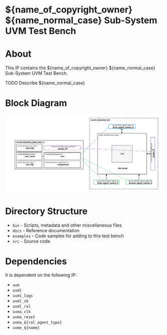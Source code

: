 # ${name_of_copyright_owner} ${name_normal_case} Sub-System UVM Test Bench


# About
This IP contains the ${name_of_copyright_owner} ${name_normal_case} Sub-System UVM Test Bench.

TODO Describe ${name_normal_case}


# Block Diagram
![alt text](./docs/tb_block_diagram.svg "${name_normal_case} Sub-System UVM Test Bench Block Diagram")

# Directory Structure
* `bin` - Scripts, metadata and other miscellaneous files
* `docs` - Reference documentation
* `examples` - Code samples for adding to this test bench
* `src` - Source code


# Dependencies
It is dependent on the following IP:

* `uvm`
* `uvml`
* `uvml_logs`
* `uvml_sb`
* `uvml_ral`
* `uvma_clk`
* `uvma_reset`
* `uvma_${ral_agent_type}`
* `uvme_${name}`
